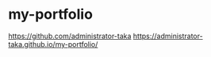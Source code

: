 # my-portfolio

https://github.com/administrator-taka
https://administrator-taka.github.io/my-portfolio/
